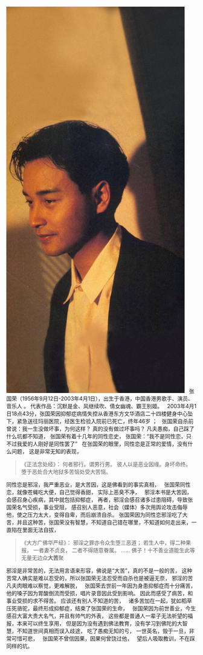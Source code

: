 ![](images/0fbc673a608e4457fbb0914630f973bf.jpeg)
&nbsp;
张国荣（1956年9月12日-2003年4月1日），出生于香港，中国香港男歌手、演员、音乐人 。
代表作品：沉默是金、风继续吹、倩女幽魂、霸王别姬。
&nbsp;
2003年4月1日18点43分，张国荣因抑郁症病情失控从香港东方文华酒店二十四楼健身中心坠下，紧急送往玛丽医院，经医生检验入院前已死亡，终年46岁 ；
&nbsp;
张国荣自杀前曾说：我一生没做坏事，为何这样？
真的没有做过坏事吗？
凡夫愚痴，自己踩了什么坑都不知道，
张国荣有着十几年的同性恋史，
张国荣：“我不是同性恋，只不过我爱的人刚好是同性罢了”
&nbsp;
在张国荣的眼里，同性恋是正常的爱情，没有什么问题，
这是非常无知的表现，
&nbsp;
> 《正法念处经》：
> 何者邪行。谓男行男。
> 彼人以是恶业因缘。身坏命终。
> 堕于恶处合大地狱多苦恼处受大苦恼。

同性恋是邪淫，我严重恶业，是大苦因，这是佛看到的事实真相，
&nbsp;
张国荣同性恋，就像苍蝇吃大便，自己觉得香甜，
实际上恶臭不净，
&nbsp;
邪淫本书是大苦因，会感召身心疾病，其中就包括抑郁症，
再者，邪淫会感召诸多过患阻碍，导致张国荣名气受损，事业受阻，
感召别人恶意，社会（媒体）多次用舆论攻击侮辱他，使之压力太大，变得自卑，而后崩溃自杀。
张国荣因为同性恋邪淫吃了大苦，并且这种苦，张国荣没有智慧，不知道自己错在哪里，不知道如何走出来，一直陷在里面无法自拔，

> 《大方广佛华严经》：
> 邪淫之罪亦令众生堕三恶道；
> 若生人中，得二种果报，
> 一者妻不贞良，
> 二者不得随意眷属。
> ......
> 佛子！十不善业道能生此等无量无边众**大苦**聚

邪淫是非常苦的，无法用言语来形容，佛说是“大苦”，真的不是一般的苦，
这种苦常人确实是难以忍受的，所以张国荣无法忍受而自杀也是被逼无奈，
邪淫的苦凡夫肉眼难以察觉，更难解脱，
&nbsp;
张国荣去世前一年因为身患抑郁症而十分痛苦，他的嗓子因为胃酸倒流而受损，唱片录音因此受到影响。
因此而感受了病苦，和事业受损的求不得苦。
应该还有别人不知道的苦，
&nbsp;
诸多苦加在一起，犹如稻草压死骆驼，最终形成抑郁症，结束了张国荣的生命，
&nbsp;
张国荣因为前世善业，今生感召大富大贵大名气，并且有帅气的外表，
这些都是普通人一辈子无法祈望的福报，本来可以终生享用，
但是因为没有遇到佛法教育，没有学习到佛陀的大智慧，不知道世间真相而误入歧途，
吃了愚痴无知的亏，
一世英名，毁于一旦，非常可惜可悲，
&nbsp;
张国荣不曾信因果，因果何曾饶过他，
&nbsp;
望后人吸取教训，不在踩同样的坑。




